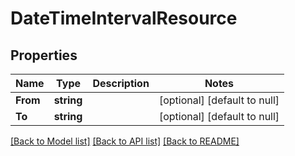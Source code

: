 # DateTimeIntervalResource

## Properties
Name | Type | Description | Notes
------------ | ------------- | ------------- | -------------
**From** | **string** |  | [optional] [default to null]
**To** | **string** |  | [optional] [default to null]

[[Back to Model list]](../README.md#documentation-for-models) [[Back to API list]](../README.md#documentation-for-api-endpoints) [[Back to README]](../README.md)



